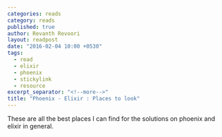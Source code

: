 ```yaml
---
categories: reads
category: reads
published: true
author: Revanth Revoori
layout: readpost
date: "2016-02-04 10:00 +0530"
tags: 
  - read
  - elixir
  - phoenix
  - stickylink
  - resource
excerpt_separator: "<!--more-->"
title: "Phoenix - Elixir : Places to look"
---
```


These are all the best places I can find for the solutions on phoenix and elixir in general.


